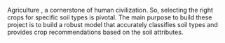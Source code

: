 Agriculture , a cornerstone of human civilization. So, selecting the right crops for 
specific soil types is pivotal. The main purpose to build these project is to build a robust 
model that accurately classifies soil types and provides crop recommendations based on the 
soil attributes.
